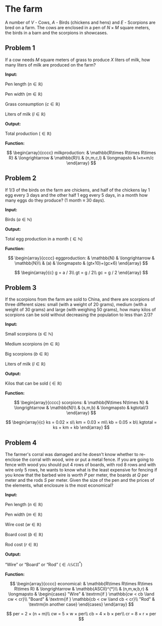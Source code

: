 # The farm

A number of $V$ - Cows, $A$ - Birds (chickens and hens) and $E$ - Scorpions are bred on a farm. The cows are enclosed in a pen of $N × M$ square meters, the birds in a barn and the scorpions in showcases.

## Problem 1

If a cow needs $M$ square meters of grass to produce $X$ liters of milk, how many liters of milk are produced on the farm?

**Input:**

Pen length $(n \in\mathbb{R})$

Pen width $(m \in\mathbb{R})$

Grass consumption $(c \in\mathbb{R})$

Liters of milk $(l \in\mathbb{R})$

**Output:**

Total production $(\in\mathbb{R})$

**Function:**

$$
\begin{array}{cccc}
milkproduction: & \mathbb{R\times R\times R\times R} & \longrightarrow & \mathbb{R}\\
& (n,m,c,l) & \longmapsto & l×n×m/c
\end{array}
$$

## Problem 2

If 1/3 of the birds on the farm are chickens, and half of the chickens lay 1 egg every 3 days and the other half 1 egg every 5 days, in a month how many eggs do they produce? (1 month ≡ 30 days).

**Input:**

Birds $(a \in\mathbb{N})$

**Output:**

Total egg production in a month $(\in\mathbb{N})$

**Function:**

$$
\begin{array}{cccc}
eggproduction: & \mathbb{N} & \longrightarrow & \mathbb{N}\\
& (a) & \longmapsto & (gt×10)+(gc×6)
\end{array}
$$

$$
\begin{array}{c}
g = a / 3\\
gt = g / 2\\
gc = g / 2
\end{array}
$$

## Problem 3

If the scorpions from the farm are sold to China, and there are scorpions of three different sizes: small (with a weight of 20 grams), medium (with a weight of 30 grams) and large (with weighing 50 grams), how many kilos of scorpions can be sold without decreasing the population to less than 2/3?

**Input:**

Small scorpions $(s \in\mathbb{N})$

Medium scorpions $(m \in\mathbb{R})$

Big scorpions $(b \in\mathbb{R})$

Liters of milk $(l \in\mathbb{R})$

**Output:**

Kilos that can be sold $(\in\mathbb{R})$

**Function:**

$$
\begin{array}{cccc}
scorpions: & \mathbb{N\times N\times N} & \longrightarrow & \mathbb{N}\\
& (s,m,b) & \longmapsto & kgtotal/3
\end{array}
$$

$$
\begin{array}{c}
ks = 0.02 × s\\
km = 0.03 × m\\
kb = 0.05 × b\\
kgtotal = ks + km + kb
\end{array}
$$

## Problem 4

The farmer's corral was damaged and he doesn't know whether to re-enclose the corral with wood, wire or put a metal fence. If you are going to fence with wood you should put 4 rows of boards, with rod 8 rows and with wire only 5 rows, he wants to know what is the least expensive for fencing if you know that the barbed wire is worth $P$ per meter, the boards at $Q$ per meter and the rods $S$ per meter. Given the size of the pen and the prices of the elements, what enclosure is the most economical?

**Input:**

Pen length $(n \in\mathbb{R})$

Pen width $(m \in\mathbb{R})$

Wire cost $(w \in\mathbb{R})$

Board cost $(b \in\mathbb{R})$

Rod cost $(r \in\mathbb{R})$

**Output:**

“Wire” or “Board” or “Rod” $(\in\mathbb{ASCII}^{*})$

**Function:**

$$
\begin{array}{cccc}
economical: & \mathbb{R\times R\times R\times R\times R} & \longrightarrow & \mathbb{ASCII}^{*}\\
 & (n,m,w,b,r) & \longmapsto & \begin{cases}
"Wire" & \textrm{if } \mathbb{cw < cb \land cw < cr}\\
"Board" & \textrm{if } \mathbb{cb < cw \land cb < cr}\\
"Rod" & \textrm{in another case}
\end{cases}
\end{array}
$$

$$
per = 2 × (n + m)\\
cw = 5 × w × per\\
cb = 4 × b × per\\
cr = 8 × r × per
$$
